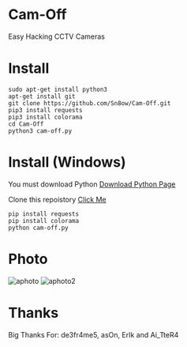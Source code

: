 # Cam-Off
Easy Hacking CCTV Cameras
# Install 
```
sudo apt-get install python3
apt-get install git
git clone https://github.com/Sn8ow/Cam-Off.git
pip3 install requests
pip3 install colorama
cd Cam-Off
python3 cam-off.py
```
# Install (Windows)
You must download Python [Download Python Page](https://www.python.org/downloads/)

Clone this repoistory [Click Me](https://github.com/Sn8ow/Cam-Off/archive/refs/heads/main.zip)
```
pip install requests 
pip install colorama
python cam-off.py
```
# Photo
![aphoto](https://user-images.githubusercontent.com/80784394/113880791-1791a980-97bc-11eb-82ae-6dd00f39e12c.png)
![aphoto2](https://user-images.githubusercontent.com/80784394/113880806-1a8c9a00-97bc-11eb-9854-42ec05221a99.png)

# Thanks
Big Thanks For: de3fr4me5, asOn, ErIk and Ai_TteR4
